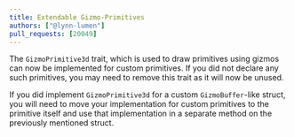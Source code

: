 ```yaml
---
title: Extendable Gizmo-Primitives
authors: ["@lynn-lumen"]
pull_requests: [20049]
---
```


The `GizmoPrimitive3d` trait, which is used to draw primitives using gizmos can now be implemented for custom primitives. 
If you did not declare any such primitives, you may need to remove this trait as it will now be unused. 

If you did implement `GizmoPrimitive3d` for a custom `GizmoBuffer`-like struct, you will need to move your implementation for custom primitives to the primitive itself and use that implementation in a separate method on the previously mentioned struct.